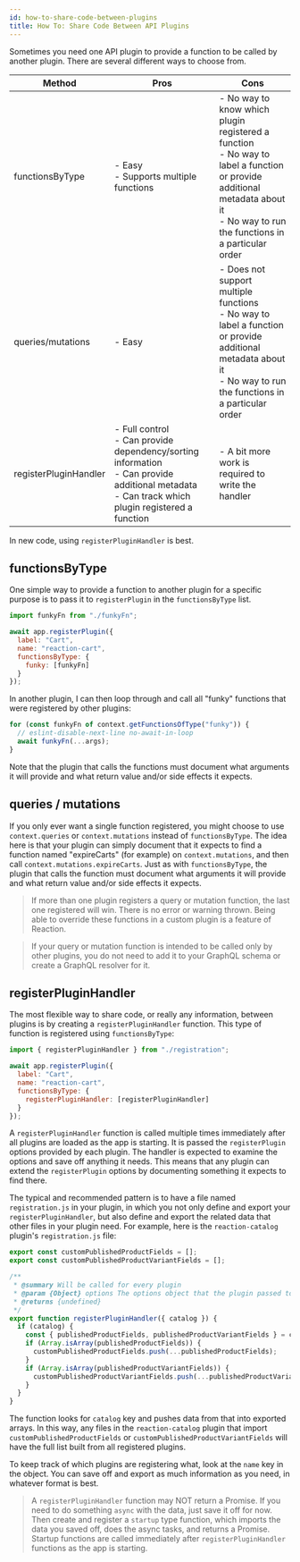 ```yaml
---
id: how-to-share-code-between-plugins
title: How To: Share Code Between API Plugins
---
```


Sometimes you need one API plugin to provide a function to be called by another plugin. There are several different ways to choose from.

| Method                | Pros                                                                                                                                               | Cons                                                                                                                                                                         |
|-----------------------|----------------------------------------------------------------------------------------------------------------------------------------------------|------------------------------------------------------------------------------------------------------------------------------------------------------------------------------|
| functionsByType       | - Easy<br>- Supports multiple functions                                                                                                               | - No way to know which plugin registered a function<br>- No way to label a function or provide additional metadata about it<br>- No way to run the functions in a particular order |
| queries/mutations     | - Easy                                                                                                                                             | - Does not support multiple functions<br>- No way to label a function or provide additional metadata about it<br>- No way to run the functions in a particular order               |
| registerPluginHandler | - Full control<br>- Can provide dependency/sorting information<br>- Can provide additional metadata<br>- Can track which plugin registered a function | - A bit more work is required to write the handler                                                                                                                           |

In new code, using `registerPluginHandler` is best.

## functionsByType

One simple way to provide a function to another plugin for a specific purpose is to pass it to `registerPlugin` in the `functionsByType` list.

```js
import funkyFn from "./funkyFn";

await app.registerPlugin({
  label: "Cart",
  name: "reaction-cart",
  functionsByType: {
    funky: [funkyFn]
  }
});
```

In another plugin, I can then loop through and call all "funky" functions that were registered by other plugins:

```js
for (const funkyFn of context.getFunctionsOfType("funky")) {
  // eslint-disable-next-line no-await-in-loop
  await funkyFn(...args);
}
```

Note that the plugin that calls the functions must document what arguments it will provide and what return value and/or side effects it expects.

## queries / mutations

If you only ever want a single function registered, you might choose to use `context.queries` or `context.mutations` instead of `functionsByType`. The idea here is that your plugin can simply document that it expects to find a function named "expireCarts" (for example) on `context.mutations`, and then call `context.mutations.expireCarts`. Just as with `functionsByType`, the plugin that calls the function must document what arguments it will provide and what return value and/or side effects it expects.

> If more than one plugin registers a query or mutation function, the last one registered will win. There is no error or warning thrown. Being able to override these functions in a custom plugin is a feature of Reaction.

> If your query or mutation function is intended to be called only by other plugins, you do not need to add it to your GraphQL schema or create a GraphQL resolver for it.

## registerPluginHandler

The most flexible way to share code, or really any information, between plugins is by creating a `registerPluginHandler` function. This type of function is registered using `functionsByType`:

```js
import { registerPluginHandler } from "./registration";

await app.registerPlugin({
  label: "Cart",
  name: "reaction-cart",
  functionsByType: {
    registerPluginHandler: [registerPluginHandler]
  }
});
```

A `registerPluginHandler` function is called multiple times immediately after all plugins are loaded as the app is starting. It is passed the `registerPlugin` options provided by each plugin. The handler is expected to examine the options and save off anything it needs. This means that any plugin can extend the `registerPlugin` options by documenting something it expects to find there.

The typical and recommended pattern is to have a file named `registration.js` in your plugin, in which you not only define and export your `registerPluginHandler`, but also define and export the related data that other files in your plugin need. For example, here is the `reaction-catalog` plugin's `registration.js` file:

```js
export const customPublishedProductFields = [];
export const customPublishedProductVariantFields = [];

/**
 * @summary Will be called for every plugin
 * @param {Object} options The options object that the plugin passed to registerPlugin
 * @returns {undefined}
 */
export function registerPluginHandler({ catalog }) {
  if (catalog) {
    const { publishedProductFields, publishedProductVariantFields } = catalog;
    if (Array.isArray(publishedProductFields)) {
      customPublishedProductFields.push(...publishedProductFields);
    }
    if (Array.isArray(publishedProductVariantFields)) {
      customPublishedProductVariantFields.push(...publishedProductVariantFields);
    }
  }
}
```

The function looks for `catalog` key and pushes data from that into exported arrays. In this way, any files in the `reaction-catalog` plugin that import `customPublishedProductFields` or `customPublishedProductVariantFields` will have the full list built from all registered plugins.

To keep track of which plugins are registering what, look at the `name` key in the object. You can save off and export as much information as you need, in whatever format is best.

> A `registerPluginHandler` function may NOT return a Promise. If you need to do something `async` with the data, just save it off for now. Then create and register a `startup` type function, which imports the data you saved off, does the async tasks, and returns a Promise. Startup functions are called immediately after `registerPluginHandler` functions as the app is starting.
